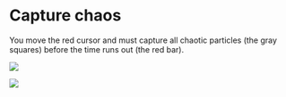 # Capture chaos
You move the red cursor and must capture all chaotic particles (the gray squares) before the time runs out (the red bar).


![ ](/screenshot_linux.png?raw=true)


![ ](/screenshot_dos.png?raw=true)
